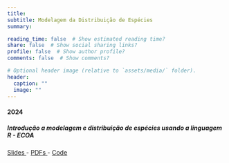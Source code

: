 ```yaml
---
title: 
subtitle: Modelagem da Distribuição de Espécies
summary: 

reading_time: false  # Show estimated reading time?
share: false  # Show social sharing links?
profile: false  # Show author profile?
comments: false  # Show comments?

# Optional header image (relative to `assets/media/` folder).
header:
  caption: ""
  image: ""
---
```

#### 2024

##### Introdução a modelagem e distribuição de espécies usando a linguagem R - ECOA
<a href="https://drive.google.com/file/d/1fpcCor6ISpIY31JC_WTbzmSgy3wFPOiO/view?usp=drive_link"> Slides </a> - <a href=" "> PDFs </a> - <a href=" "> Code </a>
